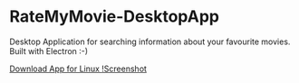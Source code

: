 # RateMyMovie-DesktopApp
Desktop Application for searching information about your favourite movies. Built with Electron :-)

<a href="https://drive.google.com/open?id=1i1uKxde5kXu9JGzXYaWSDau8lVlagO9C"> Download App for Linux </a>
[!Screenshot](https://github.com/mkfeuhrer/RateMyMovie-DesktopApp/blob/master/screenshots/ratemymovie3.png)
